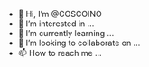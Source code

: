 - 👋 Hi, I’m @COSCOINO
- 👀 I’m interested in ...
- 🌱 I’m currently learning ...
- 💞️ I’m looking to collaborate on ...
- 📫 How to reach me ...

<!---
COSCOINO/COSCOINO is a ✨ special ✨ repository because its `README.md` (this file) appears on your GitHub profile.
You can click the Preview link to take a look at your changes.
--->
